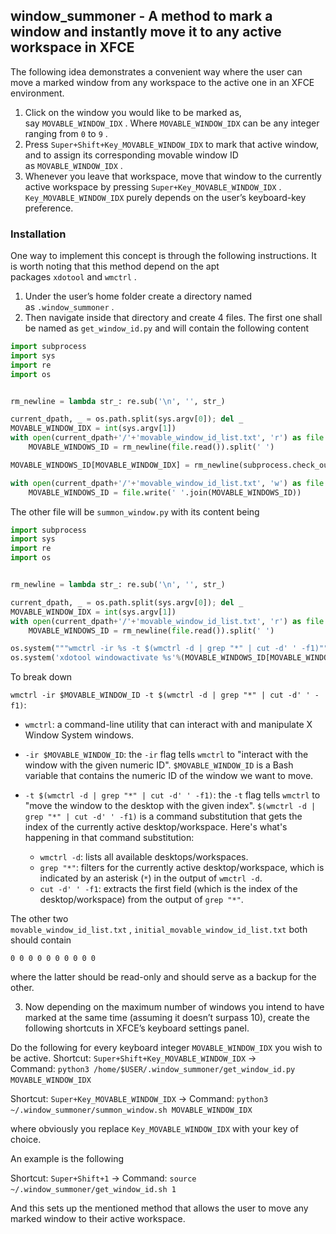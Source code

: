 ## window\_summoner - A method to mark a window and instantly move it to any active workspace in XFCE

The following idea demonstrates a convenient way where the user can move a marked window from any workspace to the active one in an XFCE environment.

1. Click on the window you would like to be marked as, say `MOVABLE_WINDOW_IDX` . Where `MOVABLE_WINDOW_IDX` can be any integer ranging from `0` to `9` .
2. Press `Super+Shift+Key_MOVABLE_WINDOW_IDX` to mark that active window, and to assign its corresponding movable window ID as `MOVABLE_WINDOW_IDX` .
3. Whenever you leave that workspace, move that window to the currently active workspace by pressing `Super+Key_MOVABLE_WINDOW_IDX` . `Key_MOVABLE_WINDOW_IDX` purely depends on the user’s keyboard-key preference.

### Installation

One way to implement this concept is through the following instructions. It is worth noting that this method depend on the apt packages `xdotool` and `wmctrl` .

1. Under the user’s home folder create a directory named as `.window_summoner` .
2. Then navigate inside that directory and create 4 files. The first one shall be named as `get_window_id.py` and will contain the following content

```python
import subprocess
import sys
import re
import os


rm_newline = lambda str_: re.sub('\n', '', str_)

current_dpath, _ = os.path.split(sys.argv[0]); del _
MOVABLE_WINDOW_IDX = int(sys.argv[1])
with open(current_dpath+'/'+'movable_window_id_list.txt', 'r') as file:
    MOVABLE_WINDOWS_ID = rm_newline(file.read()).split(' ')

MOVABLE_WINDOWS_ID[MOVABLE_WINDOW_IDX] = rm_newline(subprocess.check_output(['xdotool', 'getactivewindow']).decode(sys.stdout.encoding))

with open(current_dpath+'/'+'movable_window_id_list.txt', 'w') as file:
    MOVABLE_WINDOWS_ID = file.write(' '.join(MOVABLE_WINDOWS_ID))
```

The other file will be `summon_window.py` with its content being  

```python
import subprocess
import sys
import re
import os


rm_newline = lambda str_: re.sub('\n', '', str_)

current_dpath, _ = os.path.split(sys.argv[0]); del _
MOVABLE_WINDOW_IDX = int(sys.argv[1])
with open(current_dpath+'/'+'movable_window_id_list.txt', 'r') as file:
    MOVABLE_WINDOWS_ID = rm_newline(file.read()).split(' ')

os.system("""wmctrl -ir %s -t $(wmctrl -d | grep "*" | cut -d' ' -f1)"""%(MOVABLE_WINDOWS_ID[MOVABLE_WINDOW_IDX]))
os.system('xdotool windowactivate %s'%(MOVABLE_WINDOWS_ID[MOVABLE_WINDOW_IDX]))
```

To break down

`wmctrl -ir $MOVABLE_WINDOW_ID -t $(wmctrl -d | grep "*" | cut -d' ' -f1)`:

- `wmctrl`: a command-line utility that can interact with and manipulate X Window System windows.

- `-ir $MOVABLE_WINDOW_ID`: the `-ir` flag tells `wmctrl` to "interact with the window with the given numeric ID". `$MOVABLE_WINDOW_ID` is a Bash variable that contains the numeric ID of the window we want to move.

- `-t $(wmctrl -d | grep "*" | cut -d' ' -f1)`: the `-t` flag tells `wmctrl` to "move the window to the desktop with the given index". `$(wmctrl -d | grep "*" | cut -d' ' -f1)` is a command substitution that gets the index of the currently active desktop/workspace. Here's what's happening in that command substitution:
  
  - `wmctrl -d`: lists all available desktops/workspaces.
  - `grep "*"`: filters for the currently active desktop/workspace, which is indicated by an asterisk (`*`) in the output of `wmctrl -d`.
  - `cut -d' ' -f1`: extracts the first field (which is the index of the desktop/workspace) from the output of `grep "*"`.

The other two `movable_window_id_list.txt` , `initial_movable_window_id_list.txt` both should contain

```
0 0 0 0 0 0 0 0 0 0
```

where the latter should be read-only and should serve as a backup for the other.

3. Now depending on the maximum number of windows you intend to have marked at the same time (assuming it doesn’t surpass 10), create the following shortcuts in XFCE’s keyboard settings panel.

Do the following for every keyboard integer `MOVABLE_WINDOW_IDX` you wish to be active.
Shortcut: `Super+Shift+Key_MOVABLE_WINDOW_IDX` → Command: `python3 /home/$USER/.window_summoner/get_window_id.py MOVABLE_WINDOW_IDX` 

Shortcut: `Super+Key_MOVABLE_WINDOW_IDX` → Command: `python3 ~/.window_summoner/summon_window.sh MOVABLE_WINDOW_IDX` 

where obviously you replace `Key_MOVABLE_WINDOW_IDX` with your key of choice.

An example is the following

Shortcut: `Super+Shift+1` → Command: `source ~/.window_summoner/get_window_id.sh 1` 

And this sets up the mentioned method that allows the user to move any marked window to their active workspace.
